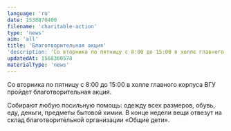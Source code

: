 ```yaml
---
language: 'ru'
date: 1538870400
filename: 'charitable-action'
type: 'news'
aim: 'all'
title: 'Благотворительная акция'
'description: 'Со вторника по пятницу с 8:00 до 15:00 в холле главного корпуса ВГУ пройдет благотворительная акция.'
updatedAt: 1568360578
materialType: 'news'
---
```

Со вторника по пятницу с 8:00 до 15:00 в холле главного корпуса ВГУ пройдет благотворительная акция.

Собирают любую посильную помощь: одежду всех размеров, обувь, еду, деньги, предметы бытовой химии. В конце недели вещи отвезут на склад благотворительной организации «Общие дети».
